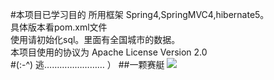 #本项目已学习目的
所用框架  Spring4,SpringMVC4,hibernate5。</br>
具体版本看pom.xml文件</br>
使用请初始化sql。里面有全国城市的数据。</br>
本项目使用的协议为 Apache License Version 2.0 </br>
#(:-^)    逃……………………  ）
##一颗赛艇
![](http://ww1.sinaimg.cn/mw690/81398ca6gw1eztjyml8ndj20j60j675l.jpg)